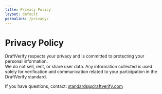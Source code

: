 ```yaml
---
title: Privacy Policy
layout: default
permalink: /privacy/
---
```


# Privacy Policy
DraftVerify respects your privacy and is committed to protecting your personal information.  
We do not sell, rent, or share user data. Any information collected is used solely for verification and communication related to your participation in the DraftVerify standard.

If you have questions, contact: [standards@draftverify.com](mailto:standards@draftverify.com)

